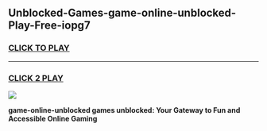 
## Unblocked-Games-game-online-unblocked-Play-Free-iopg7
<h3>
<a href="https://premium76.site?title=game-online-unblocked&ref=24M">CLICK TO PLAY</a></h3>
<hr>

<h3>
<a href="https://premium76.site?title=game-online-unblocked&ref=24M">CLICK 2 PLAY</a>
  
</h3>

<a href="https://premium76.site?title=game-online-unblocked&ref=24M"><img src="https://clearcache.store/games.png"></a>


**game-online-unblocked games unblocked: Your Gateway to Fun and Accessible Online Gaming**

